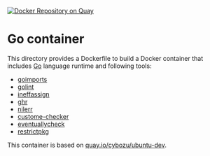 [![Docker Repository on Quay](https://quay.io/repository/cybozu/golang/status "Docker Repository on Quay")](https://quay.io/repository/cybozu/golang)

Go container
============

This directory provides a Dockerfile to build a Docker container
that includes [Go](https://golang.org/) language runtime and following
tools:

* [goimports](https://godoc.org/golang.org/x/tools/cmd/goimports)
* [golint](https://github.com/golang/lint)
* [ineffassign](https://github.com/gordonklaus/ineffassign)
* [ghr](https://github.com/tcnksm/ghr)
* [nilerr](https://github.com/gostaticanalysis/nilerr)
* [custome-checker](./analyzer/cmd/custome-checker/README.md)
* [eventuallycheck](./analyzer/cmd/eventuallycheck/README.md)
* [restrictpkg](./analyzer/cmd/restrictpkg/README.md)

This container is based on [quay.io/cybozu/ubuntu-dev](https://quay.io/repository/cybozu/ubuntu-dev).
